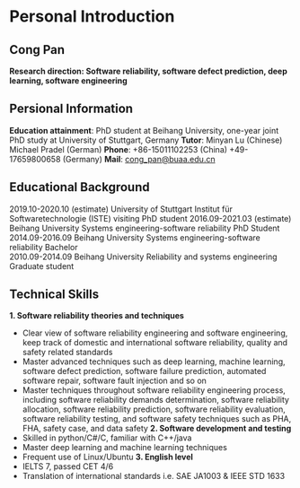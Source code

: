 # Personal Introduction
## Cong Pan
**Research direction: Software reliability, software defect prediction, deep learning, software engineering**
## Persional Information
**Education attainment**: PhD student at Beihang University, one-year joint PhD study at University of Stuttgart, Germany
**Tutor**: Minyan Lu (Chinese) Michael Pradel (German)
**Phone**: +86-15011102253 (China) +49-17659800658 (Germany)
**Mail**: cong_pan@buaa.edu.cn
## Educational Background
2019.10-2020.10 (estimate)   University of Stuttgart  Institut für Softwaretechnologie (ISTE)      visiting PhD student
2016.09-2021.03 (estimate)	 Beihang University       Systems engineering-software reliability     PhD Student      
2014.09-2016.09              Beihang University       Systems engineering-software reliability     Bachelor      
2010.09-2014.09              Beihang University       Reliability and systems engineering          Graduate student
## Technical Skills 
**1.	Software reliability theories and techniques**
-	Clear view of software reliability engineering and software engineering, keep track of domestic and international software reliability, quality and safety related standards
-	Master advanced techniques such as deep learning, machine learning, software defect prediction, software failure prediction, automated software repair, software fault injection and so on
-	Master techniques throughout software reliability engineering process, including software reliability demands determination, software reliability allocation, software reliability prediction, software reliability evaluation, software reliability testing, and software safety techniques such as PHA, FHA, safety case, and data safety 
**2.	Software development and testing**
-	Skilled in python/C#/C, familiar with C++/java
-	Master deep learning and machine learning techniques 
-	Frequent use of Linux/Ubuntu
**3.	English level**
-	IELTS 7, passed CET 4/6
-	Translation of international standards i.e. SAE JA1003 & IEEE STD 1633
